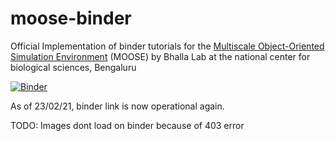 # moose-binder

Official Implementation of binder tutorials for the [Multiscale Object-Oriented Simulation Environment](https://moose.ncbs.res.in/) (MOOSE) by Bhalla Lab at the national center for biological sciences, Bengaluru

[![Binder](https://mybinder.org/badge_logo.svg)](https://mybinder.org/v2/gh/Dhruva-Storz/moose-binder/HEAD?filepath=%2Fhome%2Fmooser%2FIndex.ipynb)


As of 23/02/21, binder link is now operational again. 

TODO: Images dont load on binder because of 403 error
